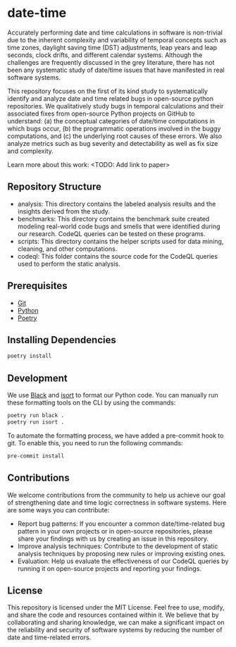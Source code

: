 # date-time

Accurately performing date and time calculations in software is non-trivial due to the inherent complexity and variability of temporal concepts such as time zones, daylight saving time (DST) adjustments, leap years and leap seconds, clock drifts, and different calendar systems. Although the challenges are frequently discussed in the grey literature, there has not been any systematic study of date/time issues that have manifested in real software systems. 

This repository focuses on the first of its kind study to systematically identify and analyze date and time related bugs in open-source python repositories. We qualitatively study bugs in temporal calculations and their associated fixes from open-source Python projects on GitHub to understand: (a) the conceptual categories of date/time computations in which bugs occur, (b) the programmatic operations involved in the buggy computations, and (c) the underlying root causes of these errors. We also analyze metrics such as bug severity and detectability as well as fix size and complexity.

Learn more about this work: <TODO: Add link to paper>

## Repository Structure
- analysis: This directory contains the labeled analysis results and the insights derived from the study. 
- benchmarks: This directory contains the benchmark suite created modeling real-world code bugs and smells that were identified during our research. CodeQL queries can be tested on these programs.
- scripts: This directory contains the helper scripts used for data mining, cleaning, and other computations.
- codeql: This folder contains the source code for the CodeQL queries used to perform the static analysis.

## Prerequisites

- [Git][]
- [Python][]
- [Poetry][]

## Installing Dependencies

```sh
poetry install
```

## Development
We use [Black][] and [isort][] to format our Python code. You can manually run these formatting tools on the CLI by using the commands:

```sh
poetry run black .
poetry run isort .
```

To automate the formatting process, we have added a pre-commit hook to git. To enable this, you need to run the following commands:

```sh
pre-commit install
```

[black]: https://black.readthedocs.io/en/stable/
[git]: https://git-scm.com/downloads
[isort]: https://pycqa.github.io/isort/
[poetry]: https://python-poetry.org/docs/
[python]: https://www.python.org/downloads/

## Contributions
We welcome contributions from the community to help us achieve our goal of strengthening date and time logic correctness in software systems. Here are some ways you can contribute:
- Report bug patterns: If you encounter a common date/time-related bug pattern in your own projects or in open-source repositories, please share your findings with us by creating an issue in this repository.
- Improve analysis techniques: Contribute to the development of static analysis techniques by proposing new rules or improving existing ones.
- Evaluation: Help us evaluate the effectiveness of our CodeQL queries by running it on open-source projects and reporting your findings.

## License
This repository is licensed under the MIT License. Feel free to use, modify, and share the code and resources contained within it.
We believe that by collaborating and sharing knowledge, we can make a significant impact on the reliability and security of software systems by reducing the number of date and time-related errors.